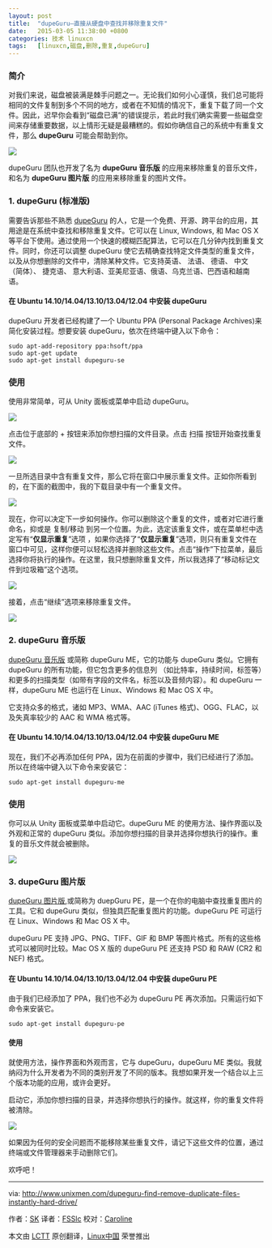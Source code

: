 ```yaml
---
layout: post
title:	"dupeGuru—直接从硬盘中查找并移除重复文件"
date:	2015-03-05 11:38:00 +0800 
categories:	技术 linuxcn 
tags:	[linuxcn,磁盘,删除,重复,dupeGuru]
---
```



### 简介


对我们来说，磁盘被装满是棘手问题之一。无论我们如何小心谨慎，我们总可能将相同的文件复制到多个不同的地方，或者在不知情的情况下，重复下载了同一个文件。因此，迟早你会看到“磁盘已满”的错误提示，若此时我们确实需要一些磁盘空间来存储重要数据，以上情形无疑是最糟糕的。假如你确信自己的系统中有重复文件，那么 **dupeGuru** 可能会帮助到你。


![](/Asserts/Images//attachment/album/201503/05/112448pr1b5hgimr88q8yr.jpg)


dupeGuru 团队也开发了名为 **dupeGuru 音乐版** 的应用来移除重复的音乐文件，和名为 **dupeGuru 图片版** 的应用来移除重复的图片文件。


### 1. dupeGuru (标准版)


需要告诉那些不熟悉 [dupeGuru](http://www.hardcoded.net/dupeguru/) 的人，它是一个免费、开源、跨平台的应用，其用途是在系统中查找和移除重复文件。它可以在 Linux, Windows, 和 Mac OS X 等平台下使用。通过使用一个快速的模糊匹配算法，它可以在几分钟内找到重复文件。同时，你还可以调整 dupeGuru 使它去精确查找特定文件类型的重复文件，以及从你想删除的文件中，清除某种文件。它支持英语、 法语、 德语、 中文 （简体）、 捷克语、 意大利语、亚美尼亚语、俄语、乌克兰语、巴西语和越南语。


#### 在 Ubuntu 14.10/14.04/13.10/13.04/12.04 中安装 dupeGuru


dupeGuru 开发者已经构建了一个 Ubuntu PPA (Personal Package Archives)来简化安装过程。想要安装 dupeGuru，依次在终端中键入以下命令：



```
sudo apt-add-repository ppa:hsoft/ppa
sudo apt-get update
sudo apt-get install dupeguru-se

```

### 使用


使用非常简单，可从 Unity 面板或菜单中启动 dupeGuru。


[![](https://camo.githubusercontent.com/e3de88fe1a4345bc3aecd9ad7190fc9875fc3757/68747470733a2f2f313130323034373336302e7273632e63646e37372e6f72672f77702d636f6e74656e742f75706c6f6164732f323031342f31312f64757065477572755f3030372e706e67)](https://camo.githubusercontent.com/e3de88fe1a4345bc3aecd9ad7190fc9875fc3757/68747470733a2f2f313130323034373336302e7273632e63646e37372e6f72672f77702d636f6e74656e742f75706c6f6164732f323031342f31312f64757065477572755f3030372e706e67)


点击位于底部的 + 按钮来添加你想扫描的文件目录。点击 扫描 按钮开始查找重复文件。


[![](https://camo.githubusercontent.com/812b299be8b8e4e90e257ed9e46b0e209ba969f6/68747470733a2f2f313130323034373336302e7273632e63646e37372e6f72672f77702d636f6e74656e742f75706c6f6164732f323031342f31312f64757065477572755f3030382e706e67)](https://camo.githubusercontent.com/812b299be8b8e4e90e257ed9e46b0e209ba969f6/68747470733a2f2f313130323034373336302e7273632e63646e37372e6f72672f77702d636f6e74656e742f75706c6f6164732f323031342f31312f64757065477572755f3030382e706e67)


一旦所选目录中含有重复文件，那么它将在窗口中展示重复文件。正如你所看到的，在下面的截图中，我的下载目录中有一个重复文件。


[![](https://camo.githubusercontent.com/94e0bf070e0f08e5b510c692a3ddb6ac924abebb/68747470733a2f2f313130323034373336302e7273632e63646e37372e6f72672f77702d636f6e74656e742f75706c6f6164732f323031342f31312f64757065477572752d526573756c74735f3030392e706e67)](https://camo.githubusercontent.com/94e0bf070e0f08e5b510c692a3ddb6ac924abebb/68747470733a2f2f313130323034373336302e7273632e63646e37372e6f72672f77702d636f6e74656e742f75706c6f6164732f323031342f31312f64757065477572752d526573756c74735f3030392e706e67)


现在，你可以决定下一步如何操作。你可以删除这个重复的文件，或者对它进行重命名，抑或是 复制/移动 到另一个位置。为此，选定该重复文件，或在菜单栏中选定写有“**仅显示重复**”选项 ，如果你选择了“**仅显示重复**”选项，则只有重复文件在窗口中可见，这样你便可以轻松选择并删除这些文件。点击“操作”下拉菜单，最后选择你将执行的操作。在这里，我只想删除重复文件，所以我选择了“移动标记文件到垃圾箱”这个选项。


[![](https://camo.githubusercontent.com/6ff3c5f5b9accaf60458d5c5c41137ec44c87a51/68747470733a2f2f313130323034373336302e7273632e63646e37372e6f72672f77702d636f6e74656e742f75706c6f6164732f323031342f31312f4d656e755f3031302e706e67)](https://camo.githubusercontent.com/6ff3c5f5b9accaf60458d5c5c41137ec44c87a51/68747470733a2f2f313130323034373336302e7273632e63646e37372e6f72672f77702d636f6e74656e742f75706c6f6164732f323031342f31312f4d656e755f3031302e706e67)


接着，点击“继续”选项来移除重复文件。


[![](https://camo.githubusercontent.com/f165305576c4c42cd820b9605ac45be33edf1772/68747470733a2f2f313130323034373336302e7273632e63646e37372e6f72672f77702d636f6e74656e742f75706c6f6164732f323031342f31312f44656c6574696f6e2d4f7074696f6e735f3031312e706e67)](https://camo.githubusercontent.com/f165305576c4c42cd820b9605ac45be33edf1772/68747470733a2f2f313130323034373336302e7273632e63646e37372e6f72672f77702d636f6e74656e742f75706c6f6164732f323031342f31312f44656c6574696f6e2d4f7074696f6e735f3031312e706e67)


### 2. dupeGuru 音乐版


[dupeGuru 音乐版](http://www.hardcoded.net/dupeguru_me/) 或简称 dupeGuru ME，它的功能与 dupeGuru 类似。它拥有 dupeGuru 的所有功能，但它包含更多的信息列 （如比特率，持续时间，标签等）和更多的扫描类型（如带有字段的文件名，标签以及音频内容）。和 dupeGuru 一样，dupeGuru ME 也运行在 Linux、Windows 和 Mac OS X 中。


它支持众多的格式，诸如 MP3、WMA、AAC (iTunes 格式)、OGG、FLAC，以及失真率较少的 AAC 和 WMA 格式等。


#### 在 Ubuntu 14.10/14.04/13.10/13.04/12.04 中安装 dupeGuru ME


现在，我们不必再添加任何 PPA，因为在前面的步骤中，我们已经进行了添加。所以在终端中键入以下命令来安装它：



```
sudo apt-get install dupeguru-me

```

### 使用


你可以从 Unity 面板或菜单中启动它。dupeGuru ME 的使用方法、操作界面以及外观和正常的 dupeGuru 类似。添加你想扫描的目录并选择你想执行的操作。重复的音乐文件就会被删除。


[![](https://camo.githubusercontent.com/070f3b0cbf186254f6cc67997ce1dcade3fe7f6b/68747470733a2f2f313130323034373336302e7273632e63646e37372e6f72672f77702d636f6e74656e742f75706c6f6164732f323031342f31312f64757065477572752d4d757369632d45646974696f6e2d526573756c74735f3031322e706e67)](https://camo.githubusercontent.com/070f3b0cbf186254f6cc67997ce1dcade3fe7f6b/68747470733a2f2f313130323034373336302e7273632e63646e37372e6f72672f77702d636f6e74656e742f75706c6f6164732f323031342f31312f64757065477572752d4d757369632d45646974696f6e2d526573756c74735f3031322e706e67)


### 3. dupeGuru 图片版


[dupeGuru 图片版](http://www.hardcoded.net/dupeguru_pe/),或简称为 duepGuru PE，是一个在你的电脑中查找重复图片的工具。它和 dupeGuru 类似，但独具匹配重复图片的功能。dupeGuru PE 可运行在 Linux、Windows 和 Mac OS X 中。


dupeGuru PE 支持 JPG、PNG、TIFF、GIF 和 BMP 等图片格式。所有的这些格式可以被同时比较。Mac OS X 版的 dupeGuru PE 还支持 PSD 和 RAW (CR2 和 NEF) 格式。


#### 在 Ubuntu 14.10/14.04/13.10/13.04/12.04 中安装 dupeGuru PE


由于我们已经添加了 PPA，我们也不必为 dupeGuru PE 再次添加。只需运行如下命令来安装它。



```
sudo apt-get install dupeguru-pe

```

#### 使用


就使用方法，操作界面和外观而言，它与 dupeGuru，dupeGuru ME 类似。我就纳闷为什么开发者为不同的类别开发了不同的版本。我想如果开发一个结合以上三个版本功能的应用，或许会更好。


启动它，添加你想扫描的目录，并选择你想执行的操作。就这样，你的重复文件将被清除。


[![](https://camo.githubusercontent.com/61a8afafa557c4ff9d34e82510cc381869cf90cf/68747470733a2f2f313130323034373336302e7273632e63646e37372e6f72672f77702d636f6e74656e742f75706c6f6164732f323031342f31312f64757065477572752d506963747572652d45646974696f6e2d526573756c74735f3031342e706e67)](https://camo.githubusercontent.com/61a8afafa557c4ff9d34e82510cc381869cf90cf/68747470733a2f2f313130323034373336302e7273632e63646e37372e6f72672f77702d636f6e74656e742f75706c6f6164732f323031342f31312f64757065477572752d506963747572652d45646974696f6e2d526573756c74735f3031342e706e67)


如果因为任何的安全问题而不能移除某些重复文件，请记下这些文件的位置，通过终端或文件管理器来手动删除它们。


欢呼吧！




---


via: <http://www.unixmen.com/dupeguru-find-remove-duplicate-files-instantly-hard-drive/>


作者：[SK](http://www.unixmen.com/author/sk/) 译者：[FSSlc](https://github.com/FSSlc) 校对：[Caroline](https://github.com/carolinewuyan)


本文由 [LCTT](https://github.com/LCTT/TranslateProject) 原创翻译，[Linux中国](http://linux.cn/) 荣誉推出
